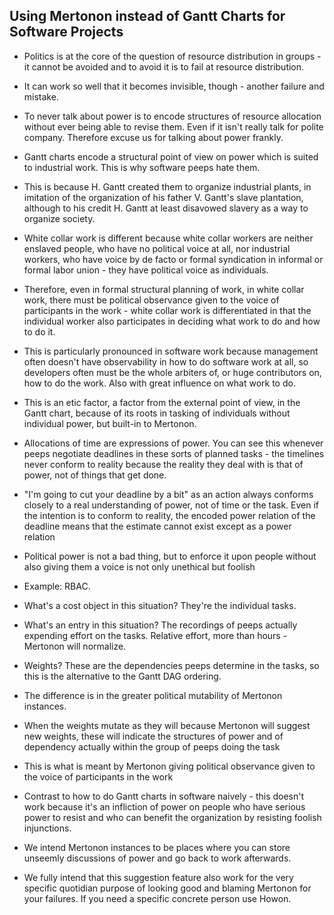Using Mertonon instead of Gantt Charts for Software Projects
---

- Politics is at the core of the question of resource distribution in groups - it cannot be avoided and to avoid it is to fail at resource distribution.
- It can work so well that it becomes invisible, though - another failure and mistake.
- To never talk about power is to encode structures of resource allocation without ever being able to revise them. Even if it isn't really talk for polite company. Therefore excuse us for talking about power frankly.

- Gantt charts encode a structural point of view on power which is suited to industrial work. This is why software peeps hate them.
- This is because H. Gantt created them to organize industrial plants, in imitation of the organization of his father V. Gantt's slave plantation, although to his credit H. Gantt at least disavowed slavery as a way to organize society.
- White collar work is different because white collar workers are neither enslaved people, who have no political voice at all, nor industrial workers, who have voice by de facto or formal syndication in informal or formal labor union - they have political voice as individuals.

- Therefore, even in formal structural planning of work, in white collar work, there must be political observance given to the voice of participants in the work - white collar work is differentiated in that the individual worker also participates in deciding what work to do and how to do it.
- This is particularly pronounced in software work because management often doesn't have observability in how to do software work at all, so developers often must be the whole arbiters of, or huge contributors on, how to do the work. Also with great influence on what work to do.

- This is an etic factor, a factor from the external point of view, in the Gantt chart, because of its roots in tasking of individuals without individual power, but built-in to Mertonon.
- Allocations of time are expressions of power. You can see this whenever peeps negotiate deadlines in these sorts of planned tasks - the timelines never conform to reality because the reality they deal with is that of power, not of things that get done.
- "I'm going to cut your deadline by a bit" as an action always conforms closely to a real understanding of power, not of time or the task. Even if the intention is to conform to reality, the encoded power relation of the deadline means that the estimate cannot exist except as a power relation
- Political power is not a bad thing, but to enforce it upon people without also giving them a voice is not only unethical but foolish

- Example: RBAC.
- What's a cost object in this situation? They're the individual tasks.
- What's an entry in this situation? The recordings of peeps actually expending effort on the tasks. Relative effort, more than hours - Mertonon will normalize.
- Weights? These are the dependencies peeps determine in the tasks, so this is the alternative to the Gantt DAG ordering.
- The difference is in the greater political mutability of Mertonon instances.
- When the weights mutate as they will because Mertonon will suggest new weights, these will indicate the structures of power and of dependency actually within the group of peeps doing the task
- This is what is meant by Mertonon giving political observance given to the voice of participants in the work

- Contrast to how to do Gantt charts in software naively - this doesn't work because it's an infliction of power on people who have serious power to resist and who can benefit the organization by resisting foolish injunctions.
- We intend Mertonon instances to be places where you can store unseemly discussions of power and go back to work afterwards.
- We fully intend that this suggestion feature also work for the very specific quotidian purpose of looking good and blaming Mertonon for your failures. If you need a specific concrete person use Howon.

